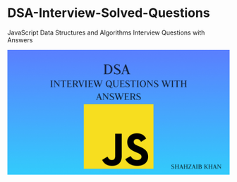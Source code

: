 # DSA-Interview-Solved-Questions
JavaScript Data Structures and Algorithms Interview Questions with Answers

![HOME PAGE](Git_thumbnail.jpg)
